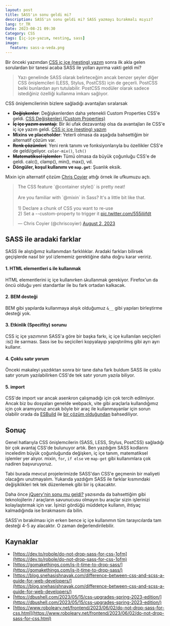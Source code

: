 ```yaml
---
layout: post
title: SASS'ın sonu geldi mi?
description: SASS'ın sonu geldi mi? SASS yazmayı bırakmalı mıyız?
lang: tr_TR
Date: 2023-08-21 09:30
Category: CSS
tags: [iç-içe-yazım, nesting, sass]
image:
  feature: sass-a-veda.png
---
```


Bir önceki yazımdan [CSS iç içe (nesting) yazım](https://fatihhayrioglu.com/css-ic-ice-nesting-yazim/ "CSS iç içe (nesting) yazım") sonra ilk akla gelen sorulardan bir tanesi acaba SASS ile yolları ayırma vakti geldi mi? 

 > Yazı genelinde SASS olarak belirteceğim ancak benzer şeyler diğer CSS önişlemcileri (LESS, Stylus, PostCSS) için de geçerli. PostCSS belki bunlardan ayrı tutulabilir. PostCSS modüler olarak sadece istediğiniz özelliği kullanma imkanı sağlıyor.

CSS önişlemcilerinin bizlere sağladığı avantajları sıralarsak

 - **~~Değişkenler~~**: Değişkenlerden daha yetenekli Custom Properties CSS'e geldi. [CSS Değişkenleri (Custom Properties)](https://fatihhayrioglu.com/css-degiskenleri-custom-properties/ "CSS Değişkenleri (Custom Properties)")
 - **~~İç içe yazım avantajı~~**: Bir iki ufak dezavantajı olsa da avantajları ile CSS'e iç içe yazım geldi. [CSS iç içe (nesting) yazım](https://fatihhayrioglu.com/css-ic-ice-nesting-yazim/ "CSS iç içe (nesting) yazım")
 - **Mixins ve placeholder**: Yeterli olmasa da aşağıda bahsettiğim bir alternatif çözüm var.
 - **~~Renk çözümleri~~**: Yeni renk tanımı ve fonksiyonlarıyla bu özellikler CSS'e de geldi/geliyor. `color-mix()`, `lch()`
 - **~~Matematiksel işlemler:~~** Tümü olmasa da büyük çoğunluğu CSS'e de geldi. calc(), clamp(), min(), max(), vd.
 - **Döngüler, koşul kullanımı ve `map.get`**: Şuanlık eksik.


Mixin için alternatif çözüm [Chris Coyier](https://twitter.com/chriscoyier) attığı örnek ile ufkumuzu açtı.

<blockquote class="twitter-tweet"><p lang="en" dir="ltr">The CSS feature `@​container style()` is pretty neat! <br><br>Are you familiar with `@​mixin` in Sass? It&#39;s a little bit like that. <br><br>1) Declare a chunk of CSS you want to re-use<br>2) Set a --custom-property to trigger it <a href="https://t.co/555iliifdt">pic.twitter.com/555iliifdt</a></p>&mdash; Chris Coyier (@chriscoyier) <a href="https://twitter.com/chriscoyier/status/1686829896512016384?ref_src=twsrc%5Etfw">August 2, 2023</a></blockquote> <script async src="https://platform.twitter.com/widgets.js" charset="utf-8"></script>

## SASS ile aradaki farklar

SASS ile alıştığımız kullanımdan farklılıklar. Aradaki farkları bilirsek geçişlerde nasıl bir yol izlememiz gerektiğine daha doğru karar veririz.

#### 1. HTML elementleri `&` ile kullanmak

HTML elementlerini iç içe kullanırken `&`kullanmak gerekiyor. Firefox'un da öncü olduğu yeni standartlar ile bu fark ortadan kalkacak.

#### 2. BEM desteği

BEM gibi yapılarda kullanmaya alışık olduğumuz `&__` gibi yapıları birleştirme desteği yok.

#### 3. Etkinlik (Specifity) sorunu

CSS iç içe yazımının SASS'a göre bir başka farkı, iç içe kullanılan seçiçileri :is() ile sarması. Sass ise bu seçicileri kopyalayıp yapıştırılmış gibi ayrı ayrı kullanır. 

#### 4. Çoklu satır yorum 

Önceki makaleyi yazdıktan sonra bir tane daha fark buldum SASS ile çoklu satır yorum yazılabilirken CSS'de tek satır yorum yazıla biliyor.

#### 5. import

CSS'de import var ancak asenkron çalışmadığı için çok tercih edilmiyor. Ancak biz bu dosyaları genelde webpack, vite gibi araçlarla kullandığımız için çok aramıyoruz ancak böyle bir araç ile kullanmayanlar için sorun olabilir orada da [ESBuild](https://esbuild.github.io/) ile [bir çözüm olduğundan](https://gomakethings.com/is-it-time-to-drop-sass/#a-leaner-compiler-and-extending-native-features) bahsediliyor. 

## Sonuç

Genel hatlarıyla CSS önişlemcilerin (SASS, LESS, Stylus, PostCSS) sağladığı bir çok avantaj CSS'de bulunuyor artık. Ben yazdığım SASS kodlarını inceledim büyük çoğunluğunda değişken, iç içe tanım, matematiksel işlemler yer alıyor. mixin, `for`, `if else` ve `map-get` gibi kullanımlara çok nadiren başvuruyoruz. 

Tabi burada mevcut projelerimizde SASS'dan CSS'e geçmenin bir maliyeti olacağını unutmayalım. Yukarıda yazdığım SASS ile farklar kısmındaki değişiklikleri tek tek düzenlemek gibi bir iş çıkacaktır.

Daha önce [jQuery'nin sonu mu geldi?](https://fatihhayrioglu.com/jquery-nin-sonu-mu-geldi/ "jQuery'nin sonu mu geldi?") yazısında da bahsettiğim gibi teknolojilerin / araçların savunucusu olmayın bu araçlar sizin işlerinizi kolaylaştırmak için var. İşinizi gördüğü müddetçe kullanın, ihtiyaç kalmadığında ise bırakmasını da bilin.

SASS'ın bırakılması için erken bence iç içe kullanımın tüm tarayıcılarda tam desteği 4-5 ay alacaktır. O zaman değerlendirilebilir. 

## Kaynaklar

 - [https://dev.to/robole/do-not-drop-sass-for-css-1ofm](https://dev.to/robole/do-not-drop-sass-for-css-1ofm)
 - [https://gomakethings.com/is-it-time-to-drop-sass/](https://gomakethings.com/is-it-time-to-drop-sass/)
 - [https://blog.snehasishnayak.com/difference-between-css-and-scss-a-guide-for-web-developers/](https://blog.snehasishnayak.com/difference-between-css-and-scss-a-guide-for-web-developers/)
 - [https://dbushell.com/2023/05/15/css-upgrades-spring-2023-edition/](https://dbushell.com/2023/05/15/css-upgrades-spring-2023-edition/)
 - [https://www.roboleary.net/frontend/2023/06/02/do-not-drop-sass-for-css.html](https://www.roboleary.net/frontend/2023/06/02/do-not-drop-sass-for-css.html)
